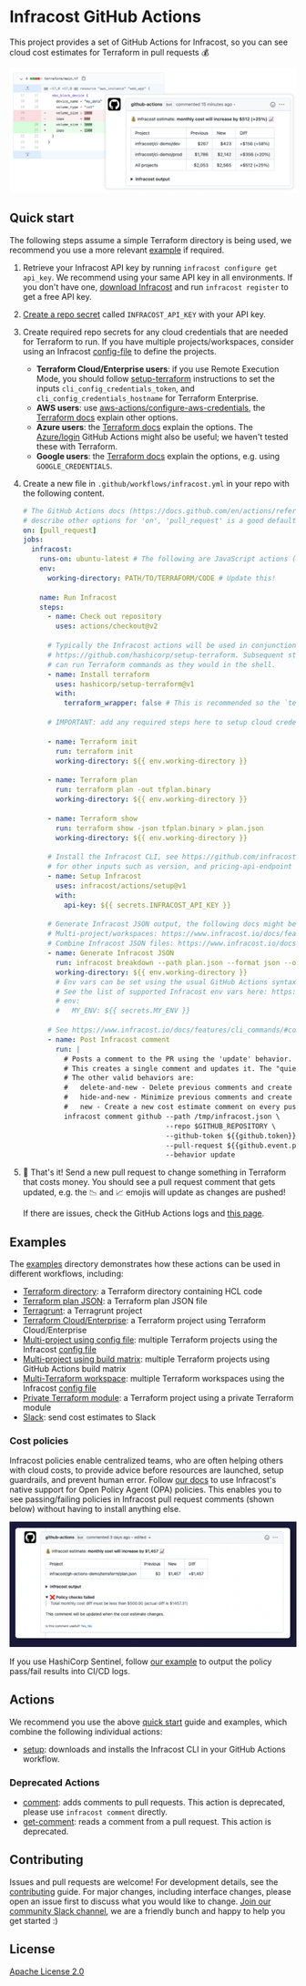 # Infracost GitHub Actions

This project provides a set of GitHub Actions for Infracost, so you can see cloud cost estimates for Terraform in pull requests 💰 

<img src=".github/assets/screenshot.png" alt="Example screenshot" />

## Quick start

The following steps assume a simple Terraform directory is being used, we recommend you use a more relevant [example](#examples) if required.

1. Retrieve your Infracost API key by running `infracost configure get api_key`. We recommend using your same API key in all environments. If you don't have one, [download Infracost](https://www.infracost.io/docs/#quick-start) and run `infracost register` to get a free API key.

2. [Create a repo secret](https://docs.github.com/en/actions/configuring-and-managing-workflows/creating-and-storing-encrypted-secrets#creating-encrypted-secrets-for-a-repository) called `INFRACOST_API_KEY` with your API key.

3. Create required repo secrets for any cloud credentials that are needed for Terraform to run. If you have multiple projects/workspaces, consider using an Infracost [config-file](https://www.infracost.io/docs/multi_project/config_file) to define the projects.

    - **Terraform Cloud/Enterprise users**: if you use Remote Execution Mode, you should follow [setup-terraform](https://github.com/hashicorp/setup-terraform) instructions to set the inputs `cli_config_credentials_token`, and `cli_config_credentials_hostname` for Terraform Enterprise.
    - **AWS users**: use [aws-actions/configure-aws-credentials](https://github.com/aws-actions/configure-aws-credentials), the [Terraform docs](https://registry.terraform.io/providers/hashicorp/aws/latest/docs#environment-variables) explain other options.
    - **Azure users**: the [Terraform docs](https://registry.terraform.io/providers/hashicorp/azurerm/latest/docs/guides/service_principal_client_secret) explain the options. The [Azure/login](https://github.com/Azure/login) GitHub Actions might also be useful; we haven't tested these with Terraform.
    - **Google users**: the [Terraform docs](https://registry.terraform.io/providers/hashicorp/google/latest/docs/guides/provider_reference#full-reference) explain the options, e.g. using `GOOGLE_CREDENTIALS`.

4. Create a new file in `.github/workflows/infracost.yml` in your repo with the following content.

    ```yaml
    # The GitHub Actions docs (https://docs.github.com/en/actions/reference/workflow-syntax-for-github-actions#on)
    # describe other options for 'on', 'pull_request' is a good default.
    on: [pull_request]
    jobs:
      infracost:
        runs-on: ubuntu-latest # The following are JavaScript actions (not Docker)
        env:
          working-directory: PATH/TO/TERRAFORM/CODE # Update this!

        name: Run Infracost
        steps:
          - name: Check out repository
            uses: actions/checkout@v2

          # Typically the Infracost actions will be used in conjunction with
          # https://github.com/hashicorp/setup-terraform. Subsequent steps
          # can run Terraform commands as they would in the shell.
          - name: Install terraform
            uses: hashicorp/setup-terraform@v1
            with:
              terraform_wrapper: false # This is recommended so the `terraform show` command outputs valid JSON

          # IMPORTANT: add any required steps here to setup cloud credentials so Terraform can run

          - name: Terraform init
            run: terraform init
            working-directory: ${{ env.working-directory }}

          - name: Terraform plan
            run: terraform plan -out tfplan.binary
            working-directory: ${{ env.working-directory }}

          - name: Terraform show
            run: terraform show -json tfplan.binary > plan.json
            working-directory: ${{ env.working-directory }}

          # Install the Infracost CLI, see https://github.com/infracost/actions/tree/master/setup
          # for other inputs such as version, and pricing-api-endpoint (for self-hosted users).
          - name: Setup Infracost
            uses: infracost/actions/setup@v1
            with:
              api-key: ${{ secrets.INFRACOST_API_KEY }}

          # Generate Infracost JSON output, the following docs might be useful:
          # Multi-project/workspaces: https://www.infracost.io/docs/features/config_file
          # Combine Infracost JSON files: https://www.infracost.io/docs/features/cli_commands/#combined-output-formats
          - name: Generate Infracost JSON
            run: infracost breakdown --path plan.json --format json --out-file /tmp/infracost.json
            working-directory: ${{ env.working-directory }}
            # Env vars can be set using the usual GitHub Actions syntax
            # See the list of supported Infracost env vars here: https://www.infracost.io/docs/integrations/environment_variables/
            # env:
            #   MY_ENV: ${{ secrets.MY_ENV }}

          # See https://www.infracost.io/docs/features/cli_commands/#comment-on-pull-requests for other options.
          - name: Post Infracost comment
            run: |
              # Posts a comment to the PR using the 'update' behavior.
              # This creates a single comment and updates it. The "quietest" option.
              # The other valid behaviors are:
              #   delete-and-new - Delete previous comments and create a new one.
              #   hide-and-new - Minimize previous comments and create a new one.
              #   new - Create a new cost estimate comment on every push.
              infracost comment github --path /tmp/infracost.json \
                                       --repo $GITHUB_REPOSITORY \
                                       --github-token ${{github.token}} \
                                       --pull-request ${{github.event.pull_request.number}} \
                                       --behavior update
    ```

4. 🎉 That's it! Send a new pull request to change something in Terraform that costs money. You should see a pull request comment that gets updated, e.g. the 📉 and 📈 emojis will update as changes are pushed!

    If there are issues, check the GitHub Actions logs and [this page](https://www.infracost.io/docs/troubleshooting/).

## Examples

The [examples](examples) directory demonstrates how these actions can be used in different workflows, including:
  - [Terraform directory](examples/terraform-directory): a Terraform directory containing HCL code
  - [Terraform plan JSON](examples/terraform-plan-json): a Terraform plan JSON file
  - [Terragrunt](examples/terragrunt): a Terragrunt project
  - [Terraform Cloud/Enterprise](examples/terraform-cloud-enterprise): a Terraform project using Terraform Cloud/Enterprise
  - [Multi-project using config file](examples/multi-project/README.md#using-an-infracost-config-file): multiple Terraform projects using the Infracost [config file](https://www.infracost.io/docs/multi_project/config_file)
  - [Multi-project using build matrix](examples/multi-project/README.md#using-github-actions-build-matrix): multiple Terraform projects using GitHub Actions build matrix
  - [Multi-Terraform workspace](examples/multi-terraform-workspace): multiple Terraform workspaces using the Infracost [config file](https://www.infracost.io/docs/multi_project/config_file)
  - [Private Terraform module](examples/private-terraform-module): a Terraform project using a private Terraform module
  - [Slack](examples/slack): send cost estimates to Slack

### Cost policies

Infracost policies enable centralized teams, who are often helping others with cloud costs, to provide advice before resources are launched, setup guardrails, and prevent human error. Follow [our docs](https://www.infracost.io/docs/features/cost_policies/) to use Infracost's native support for Open Policy Agent (OPA) policies. This enables you to see passing/failing policies in Infracost pull request comments (shown below) without having to install anything else.

![](.github/assets/policy-passing-github.png)

If you use HashiCorp Sentinel, follow [our example](examples/sentinel) to output the policy pass/fail results into CI/CD logs.

## Actions

We recommend you use the above [quick start](#quick-start) guide and examples, which combine the following individual actions:
- [setup](setup): downloads and installs the Infracost CLI in your GitHub Actions workflow.

### Deprecated Actions
- [comment](comment): adds comments to pull requests. This action is deprecated, please use `infracost comment` directly.
- [get-comment](get-comment): reads a comment from a pull request. This action is deprecated.

## Contributing

Issues and pull requests are welcome! For development details, see the [contributing](CONTRIBUTING.md) guide. For major changes, including interface changes, please open an issue first to discuss what you would like to change. [Join our community Slack channel](https://www.infracost.io/community-chat), we are a friendly bunch and happy to help you get started :)

## License

[Apache License 2.0](https://choosealicense.com/licenses/apache-2.0/)
